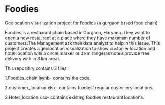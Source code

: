 # Foodies
Geolocation visualization project for Foodies (a gurgaon based food chain)

Foodies is a restaurant chain based in Gurgaon, Haryana. They want to open a new restaurant at a place where they have maximum number of customers.The Management ask their data analyst to help in this issue. This project creates a geolocation visualization to show customer location and hotel location with a circle marker of 3 km range(as hotels provide free delivery with in 3 km area).

This repositiry contains 3 files:

1.Foodies_chain.ipynb- contains the code.

2.customer_location.xlsx- contains foodies' regular customers locations.

3.Hotel_location.xlsx- contains existing foodies restaurant locations.
